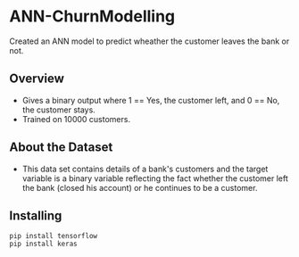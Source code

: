 
# ANN-ChurnModelling
Created an ANN model to predict wheather the customer leaves the bank or not.

Overview
--------
* Gives a binary output where 1 == Yes, the customer left, and 0 == No, the customer stays.
* Trained on 10000 customers.

About the Dataset
--------
* This data set contains details of a bank's customers and the target variable is a binary variable reflecting the fact whether the customer left the bank (closed his account) or he continues to be a customer.

Installing
---------

```shell
pip install tensorflow
pip install keras
```
